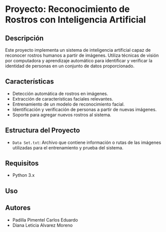 # Proyecto: Reconocimiento de Rostros con Inteligencia Artificial

## Descripción

Este proyecto implementa un sistema de inteligencia artificial capaz de reconocer rostros humanos a partir de imágenes. Utiliza técnicas de visión por computadora y aprendizaje automático para identificar y verificar la identidad de personas en un conjunto de datos proporcionado.

## Características

- Detección automática de rostros en imágenes.
- Extracción de características faciales relevantes.
- Entrenamiento de un modelo de reconocimiento facial.
- Identificación y verificación de personas a partir de nuevas imágenes.
- Soporte para agregar nuevos rostros al sistema.

## Estructura del Proyecto

- `Data Set.txt`: Archivo que contiene información o rutas de las imágenes utilizadas para el entrenamiento y prueba del sistema.

## Requisitos

- Python 3.x

## Uso



## Autores

- Padilla Pimentel Carlos Eduardo
- Diana Leticia Alvarez Moreno